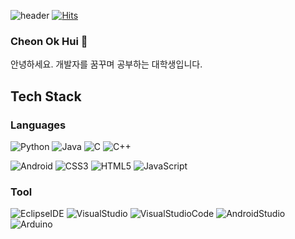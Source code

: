 ![header](https://capsule-render.vercel.app/api?type=Waving&color=auto&height=250&section=header&text=Oki's%20github&fontSize=50&fontColor=ffffff)
[![Hits](https://hits.seeyoufarm.com/api/count/incr/badge.svg?url=https%3A%2F%2Fgithub.com%2F1000oki&count_bg=%23F3C3C3&title_bg=%23F18D8D&icon=github.svg&icon_color=%23E7E7E7&title=hits&edge_flat=false)](https://hits.seeyoufarm.com)

### Cheon Ok Hui 👋
안녕하세요. 개발자를 꿈꾸며 공부하는 대학생입니다. 

## Tech Stack
### Languages
![Python](https://img.shields.io/badge/Python-3776AB.svg?style=flat-square&logo=Python&logoColor=white)
![Java](https://img.shields.io/badge/Java-007396.svg?style=flat-square&logo=Java&logoColor=white)
![C](https://img.shields.io/badge/C-A8B9CC.svg?style=flat-square&logo=C&logoColor=white)
![C++](https://img.shields.io/badge/C++-00599C.svg?style=flat-square&logo=C++&logoColor=white)

![Android](https://img.shields.io/badge/Android-3DDC84.svg?style=flat-square&logo=Android&logoColor=white)
![CSS3](https://img.shields.io/badge/CSS3-1572B6.svg?style=flat-square&logo=CSS3&logoColor=white)
![HTML5](https://img.shields.io/badge/HTML5-E34F26.svg?style=flat-square&logo=HTML5&logoColor=white)
![JavaScript](https://img.shields.io/badge/JavaScript-F7DF1E.svg?style=flat-square&logo=JavaScript&logoColor=white)

### Tool
![EclipseIDE](https://img.shields.io/badge/EclipseIDE-2C2255.svg?style=flat-square&logo=EclipseIDE&logoColor=white)
![VisualStudio](https://img.shields.io/badge/VisualStudio-5C2D91.svg?style=flat-square&logo=VisualStudio&logoColor=white)
![VisualStudioCode](https://img.shields.io/badge/VisualStudioCode-007ACC.svg?style=flat-square&logo=VisualStudioCode&logoColor=white)
![AndroidStudio](https://img.shields.io/badge/AndroidStudio-3DDC84.svg?style=flat-square&logo=AndroidStudio&logoColor=white)
![Arduino](https://img.shields.io/badge/Arduino-00979D.svg?style=flat-square&logo=Arduino&logoColor=white)
